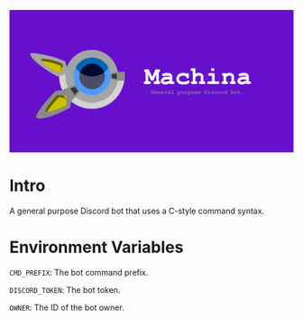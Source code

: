 ![](readme-assets/README-94c41b21.png)

# Intro
A general purpose Discord bot that uses a C-style command syntax.

# Environment Variables
`CMD_PREFIX`: The bot command prefix.

`DISCORD_TOKEN`: The bot token.

`OWNER`: The ID of the bot owner.
